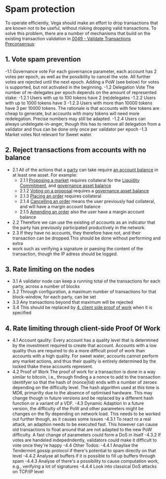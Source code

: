 # Spam protection
To operate efficiently, Vega should make an effort to drop transactions that are known not to be useful, without risking dropping valid transactions. To solve this problem, there are a number of mechanisms that build on the existing transaction validation in [0049 - Validate Transactions Preconsensus](./0049-validate-transaction-preconsensus.md):


## 1. Vote spam prevention
 -1.1 Governance vote
  For each governance parameter, each account has 2 votes per epoch, as well as the possibility to cancel the vote. All further votes are rejected until the next epoch. 
  Adding a PoW (see below) for votes is supported, but not activated in the beginning.
 -1.2 Delegation Vote
  The number of re-delegates per epoch depends on the amount of represented stake:
   -1.2.1 Users with up to 100 tokens have 2 (re)delegates
   -1.2.2 Users with up to 1000 tokens have 3
   -1.2.3 Users with more than 10000 tokens have 3 per 10000 tokens.
   The rationale is that accounts with few tokens are cheap to generate, but accounts with many tokens will need more redelegation. Precise numbers may still be adapted.
   -1.2.4 Users can always undelegate-in-anger, though this has to remove all delegation from a validator and thus can be done only once per validator per epoch
 -1.3 Market votes
   Not relevant for Sweet water. 
## 2. Reject transactions from accounts with no balance
- 2.1 All of the actions that a [party](./0017-party.md) can take require [an account balance](./0013-accounts.md) in at least one asset. For example:
  - 2.1.1 [Proposing a market](./0028-governance.md) requires collateral for the [Liquidity Commitment](./0044-lp-mechanics.md#orders-buy-shapesell-shape), and [governance asset balance](./0028-governance.md)
  - 2.1.2 [Voting on a proposal](./0028-governance.md) requires a [governance asset balance](./0028-governance.md)
  - 2.1.3 [Placing an order](./0011-check-order-allocate-margin.md#outline) requires collateral
  - 2.1.4 [Cancelling an order](./0033-cancel-orders.md) means the user previously had collateral, and will have a margin account balance
  - 2.1.5 [Amending an order](./0033-cancel-orders.md) also the user have a margin account balance
- 2.2 Therefore we can use the existing of accounts as an indicator that the party has previously participated productively in the network. 
- 2.3 If they have no accounts, they therefore have not, and their transaction can be dropped.This should be done without performing and extra
- work such as verifying a signature or paesing the content of the transaction, though the IP adress should be logged.

## 3. Rate limiting on the nodes
- 3.1 A validator node can keep a running total of the transactions for each party, across a number of blocks
- 3.2 Through configuration, a maximum number of transactions for that block-window, for each party, can be set
- 3.3 Any transactions beyond that maximum will be rejected
- 3.4 This should be replaced by [4. client side proof of work](#4-rate-limiting-through-client-side-proof-of-work) when it is specified

## 4. Rate limiting through client-side Proof Of Work

- 4.1 Account qaulity:
Every account has a quality level that is determined by the investment required to create that account. Accounts with 
a low quality thus are required to do a more difficult proof of work than accounts with a high quality. 
For sweet water, accounts cannot perform any market actions, and thus their quality is entirely determined by
the locked thake these accounts represent.
- 4.2 Proof of Work
The proof of work for a transaction is done in a way similar to bitcoin, i.e., through finding a a nonce to add
to the transaction identifyer so that the hash of (nonce|tid) ends with a number of zeroes depending on the
difficulty level. The hash algorithm used at this time is MD6, primarilty due to the absence of optimised hardware. 
This may change though in future versions and be replaced by a different hash function or a variant of a VDF.
-4.3 Dynamic Adaption
In a future version, the difficulty of the PoW and other parameters might be changes on the fly depending on network 
load. This needs to be worked out further though, as it causes some issues
  -4.3.1 To react ro a real attack, an adaption needs to be executed fast. This however can cause old transactions
         to float around that are not adapted to the new PoW difficulty. A fast change of parameters could form a
         DoS in itself
  -4.3.2 If votes are handeled indepedndently, validators could make it difficult to vote once they're happy
 -4.4 Other Todos:
  -4.4.1 Anaylise the Tendermint gossip protocol if there's potential to spam directly on that level
  -4.4.2 Analyse all buffers if it is possible to fill up buffers through spam
  -4.4.3 Analyse of there's a possibility to cause computation work, e.g., verifying a lot of signatures
  -4.4.4 Look into classical DoS attacks on TCP/IP level


